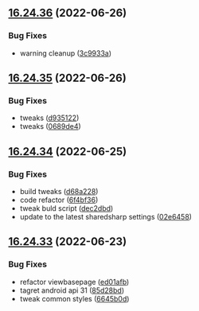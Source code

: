 ## [16.24.36](https://github.com/phandcock/GrampsView/compare/v16.24.35...v16.24.36) (2022-06-26)


### Bug Fixes

* warning cleanup ([3c9933a](https://github.com/phandcock/GrampsView/commit/3c9933a82a0f46c0f4f5ed34c3ca5d66d523b033))



## [16.24.35](https://github.com/phandcock/GrampsView/compare/v16.24.34...v16.24.35) (2022-06-26)


### Bug Fixes

* tweaks ([d935122](https://github.com/phandcock/GrampsView/commit/d93512236e901d279f5e6ac36a74607d687bdec2))
* tweaks ([0689de4](https://github.com/phandcock/GrampsView/commit/0689de42a1e8f359b7f6dd22bfa6ea0d70e272d1))



## [16.24.34](https://github.com/phandcock/GrampsView/compare/v16.24.33...v16.24.34) (2022-06-25)


### Bug Fixes

* build tweaks ([d68a228](https://github.com/phandcock/GrampsView/commit/d68a228d504d7076861b78d8f96781f5c87760e4))
* code refactor ([6f4bf36](https://github.com/phandcock/GrampsView/commit/6f4bf36a2e929ef14989b9da685df951fd2edba0))
* tweak buld script ([dec2dbd](https://github.com/phandcock/GrampsView/commit/dec2dbddba538b670e4bf6824e0c9b3b0b114af2))
* update to the latest sharedsharp settings ([02e6458](https://github.com/phandcock/GrampsView/commit/02e6458424fffcd5f6b08ef9f4e12e82d9c98784))



## [16.24.33](https://github.com/phandcock/GrampsView/compare/v16.24.32...v16.24.33) (2022-06-23)


### Bug Fixes

* refactor viewbasepage ([ed01afb](https://github.com/phandcock/GrampsView/commit/ed01afb60653716a90009108e0d34e291fca7962))
* tagret android api 31 ([85d28bd](https://github.com/phandcock/GrampsView/commit/85d28bd729261496863aa06603f19046e20d6fdb))
* tweak common styles ([6645b0d](https://github.com/phandcock/GrampsView/commit/6645b0d7d95d5fd898b1433b4cf1c8cda5565725))




